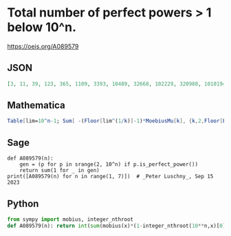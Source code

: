 # Total number of perfect powers \> 1 below 10^n\.
https://oeis.org/A089579
## JSON
```JSON
[3, 11, 39, 123, 365, 1109, 3393, 10489, 32668, 102229, 320988, 1010194, 3184136, 10046919, 31723590, 100216743, 316694003, 1001003330, 3164437423, 10004650116, 31632790242, 100021566155, 316274216760, 1000100055682, 3162493192563, 10000464300849, 31623776828239, 100002154796112]
```
## Mathematica
```Mathematica
Table[lim=10^n-1; Sum[ -(Floor[lim^(1/k)]-1)*MoebiusMu[k], {k,2,Floor[Log[2,lim]]}], {n,30}] (* _T. D. Noe_, Nov 16 2006 *)
```
## Sage
```Sage
def A089579(n):
    gen = (p for p in srange(2, 10^n) if p.is_perfect_power())
    return sum(1 for _ in gen)
print([A089579(n) for n in range(1, 7)])  # _Peter Luschny_, Sep 15 2023
```
## Python
```Python
from sympy import mobius, integer_nthroot
def A089579(n): return int(sum(mobius(x)*(1-integer_nthroot(10**n,x)[0]) for x in range(2,(10**n).bit_length())))-1 if n>1 else 3 # _Chai Wah Wu_, Aug 13 2024
```
